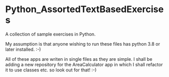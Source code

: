 # Python_AssortedTextBasedExercises
A collection of sample exercises in Python.

My assumption is that anyone wishing to run these files has python 3.8 or later installed. :-)

All of these apps are writen in single files as they are simple. 
I shall be adding a new repository for the AreaCalculator app in which I shall refactor it to use classes etc. so look out for that! :-)
